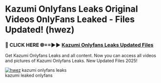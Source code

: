 # Kazumi Onlyfans Leaks Original Videos 0nlyFans Leaked - Files Updated! (hwez)

<h3>🔴 CLICK HERE 🌐==►► <a href="https://tinyurl.com/2wckxsce" rel="nofollow">Kazumi Onlyfans Leaks Updated Files</a></h3>

Get Kazumi Onlyfans Leaks and all content. Now you can access all videos and pictures of Kazumi Onlyfans Leaks. New Updated Files 2025!

[![hwez](https://i.imgur.com/AFduVYN.gif)](https://tinyurl.com/2wckxsce)
kazumi onlyfans leaks<br>
kazumi leaked onlyfans